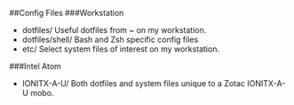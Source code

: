 ##Config Files
###Workstation
* dotfiles/					Useful dotfiles from ~ on my workstation.	
* dotfiles/shell/		Bash and Zsh specific config files	
* etc/							Select system files of interest on my workstation.

###Intel Atom
* IONITX-A-U/    		Both dotfiles and system files unique to a Zotac IONITX-A-U mobo.
